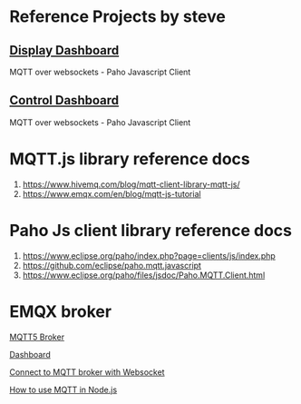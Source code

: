 # Reference Projects by steve

## [Display Dashboard](https://github.com/oshani-jayawardane/SmartAgro/blob/main/References/web-page-mqtt-display-dashbaord.htm)
MQTT over websockets - Paho Javascript Client

## [Control Dashboard](https://github.com/oshani-jayawardane/SmartAgro/blob/main/References/web-page-mqtt-control-dashbaord.htm)
MQTT over websockets - Paho Javascript Client

# MQTT.js library reference docs
  1. https://www.hivemq.com/blog/mqtt-client-library-mqtt-js/
  2. https://www.emqx.com/en/blog/mqtt-js-tutorial

# Paho Js client library reference docs
  1. https://www.eclipse.org/paho/index.php?page=clients/js/index.php 
  2. https://github.com/eclipse/paho.mqtt.javascript
  3. https://www.eclipse.org/paho/files/jsdoc/Paho.MQTT.Client.html 

# EMQX broker
[MQTT5 Broker](https://www.emqx.com/en/mqtt/public-mqtt5-broker) <br/>

[Dashboard](http://tools.emqx.io/recent_connections) <br/>

[Connect to MQTT broker with Websocket](https://www.emqx.com/en/blog/connect-to-mqtt-broker-with-websocket) <br/>

[How to use MQTT in Node.js](https://www.emqx.com/en/blog/how-to-use-mqtt-in-nodejs) <br/>

